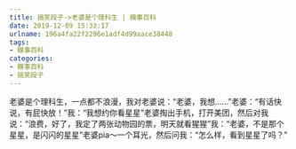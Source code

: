 ```yaml
---
title: 搞笑段子->老婆是个理科生 | 糗事百科
date: 2019-12-09 15:33:17
urlname: 196a4fa22f2296e1adf4d99aace38448
tags: 
- 糗事百科
categories:
- 糗事百科
- 搞笑段子
---
```

老婆是个理科生，一点都不浪漫，我对老婆说：“老婆，我想……”老婆：“有话快说，有屁快放！”我：“我想约你看星星”老婆掏出手机，打开美团，然后对我说：“浪费，好了，我定了两张动物园的票，明天就看猩猩”我：“老婆，不是那个星星，是闪闪的星星”老婆pia～一个耳光，然后问我：“怎么样，看到星星了吗？”


